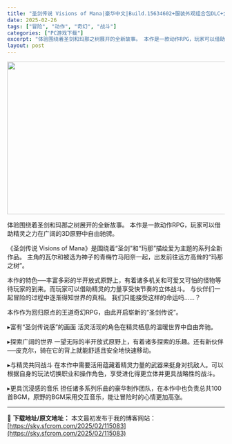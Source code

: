 ```yaml
---
title: "圣剑传说 Visions of Mana|豪华中文|Build.15634602+服装外观组合包DLC+全DLC+预购特典-支持手柄|解压即撸|"
date: 2025-02-26
tags: ["冒险", "动作", "奇幻", "战斗"]
categories: ["PC游戏下载"]
excerpt: "体验围绕着圣剑和玛那之树展开的全新故事。 本作是一款动作RPG，玩家可以借助精灵之力在广阔的3D原野中自由驰骋。 《圣剑传说 Visions of Mana》是围绕着“圣剑”和“玛那”描绘爱为主题的系列全新作品。 主角的瓦尔和被选为神子的青梅竹马阳奈一起，出发前往远方高耸的“玛那之树”。 本作的特色&hellip;"
layout: post
---
```


<img class="aligncenter size-full wp-image-115084" src="https://sky.sfcrom.com/wp-content/uploads/2025/02/2025022600193411.webp" alt="" width="616" height="353" />

体验围绕着圣剑和玛那之树展开的全新故事。 本作是一款动作RPG，玩家可以借助精灵之力在广阔的3D原野中自由驰骋。

《圣剑传说 Visions of Mana》是围绕着“圣剑”和“玛那”描绘爱为主题的系列全新作品。
主角的瓦尔和被选为神子的青梅竹马阳奈一起，出发前往远方高耸的“玛那之树”。

本作的特色──丰富多彩的半开放式原野上，有着诸多机关和可爱又可怕的怪物等待玩家的到来。而玩家可以借助精灵的力量享受快节奏的立体战斗。
与伙伴们一起冒险的过程中逐渐得知世界的真相。
我们只能接受这样的命运吗……？

本作作为回归原点的王道奇幻RPG，由此开启崭新的“圣剑传说”。

▸富有“圣剑传说感”的画面
活灵活现的角色在精灵栖息的温暖世界中自由奔驰。

▸探索广阔的世界
一望无际的半开放式原野上，有着诸多探索的乐趣。还有新伙伴──皮克尔，骑在它的背上就能舒适且安全地快速移动。

▸与精灵共同战斗
在本作中需要活用蕴藏着精灵力量的武器来挺身对抗敌人。可以根据自身的玩法切换职业和操作角色，享受进化得更立体并更具战略性的战斗。

▸更具沉浸感的音乐
担任诸多系列乐曲的豪华制作团队，在本作中也负责总共100首BGM，原野的BGM采用交互音乐，能让冒险时的心情更加高涨。

---
📖 **下载地址/原文地址：** 本文最初发布于我的博客网站：[https://sky.sfcrom.com/2025/02/115083](https://sky.sfcrom.com/2025/02/115083)
